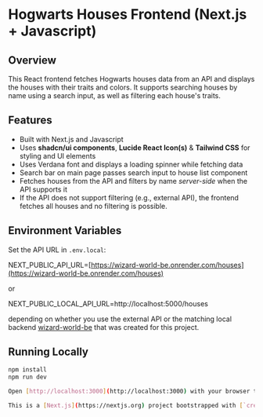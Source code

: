 # Hogwarts Houses Frontend (Next.js + Javascript)

## Overview

This React frontend fetches Hogwarts houses data from an API and displays the houses with their traits and colors. It supports searching houses by name using a search input, as well as filtering each house's traits.

## Features

- Built with Next.js and Javascript
- Uses **shadcn/ui components**, **Lucide React Icon(s)** & **Tailwind CSS** for styling and UI elements
- Uses Verdana font and displays a loading spinner while fetching data
- Search bar on main page passes search input to house list component
- Fetches houses from the API and filters by name _server-side_ when the API supports it
- If the API does not support filtering (e.g., external API), the frontend fetches all houses and no filtering is possible.

## Environment Variables

Set the API URL in `.env.local`:

NEXT_PUBLIC_API_URL=[https://wizard-world-be.onrender.com/houses](https://wizard-world-be.onrender.com/houses)

or

NEXT_PUBLIC_LOCAL_API_URL=http://localhost:5000/houses

depending on whether you use the external API or the matching local backend [wizard-world-be](https://github.com/CSt90/wizard-world-be) that was created for this project.

## Running Locally

```bash
npm install
npm run dev

Open [http://localhost:3000](http://localhost:3000) with your browser to see the result.

This is a [Next.js](https://nextjs.org) project bootstrapped with [`create-next-app`](https://github.com/vercel/next.js/tree/canary/packages/create-next-app).

```
